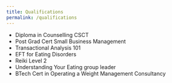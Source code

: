 ```yaml
---
title: Qualifications
permalink: /qualifications
---
```

* Diploma in Counselling CSCT
* Post Grad Cert Small Business Management
* Transactional Analysis 101
* EFT for Eating Disorders
* Reiki Level 2
* Understanding Your Eating group leader
* BTech Cert in Operating a Weight Management Consultancy
